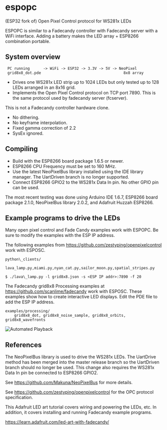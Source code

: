 # espopc
(ESP32 fork of) Open Pixel Control protocol for WS281x LEDs

ESPOPC is similar to a Fadecandy controller with Fadecandy server with a WiFi
interface. Adding a battery makes the LED array + ESP8266 combination portable.

## System overview

```
 PC running      -> WiFi -> ESP32 -> 3.3V -> 5V -> NeoPixel
 grid8x8_dot.pde                                     8x8 array
```

- Drives one WS281x LED strip up to 1024 LEDs but only tested up to 128 LEDs arranged in an 8x16 grid.
- Implements the Open Pixel Control protocol on TCP port 7890. This is the same protocol used by fadecandy server (fcserver).

This is not a Fadecandy controller hardware clone.

- No dithering.
- No keyframe interpolation.
- Fixed gamma correction of 2.2
- SysEx ignored.

## Compiling

- Build with the ESP8266 board package 1.6.5 or newer.
- ESP8266 CPU Frequency must be set to 160 MHz.
- Use the latest NeoPixelBus library installed using the IDE library manager. The UartDriven branch is no longer supported.
- Connect ESP8266 GPIO2 to the WS281x Data In pin. No other GPIO pin can be used.

The most recent testing was done using Arduino IDE 1.6.7, ESP8266 board package 2.1.0, NeoPixelBus library 2.0.2, and Adafruit Huzzah ESP8266.

## Example programs to drive the LEDs

Many open pixel control and Fade Candy examples work with ESPOPC. Be sure to
modify the examples with the ESP IP address.

The following examples from https://github.com/zestyping/openpixelcontrol work
with ESPOSC.

    python\_clients/
        lava_lamp.py,miami.py,nyan_cat.py,sailor_moon.py,spatial_stripes.py

```
$ ./lava\_lamp.py -l grid8x8.json -s <ESP IP addr>:7890 -f 20
```

The Fadecandy grid8x8 Processing examples at https://github.com/scanlime/fadecandy work with ESPOSC. These examples show how
to create interactive LED displays. Edit the PDE file to add the ESP IP address.

    examples/processing/
        grid8x8_dot, grid8x8_noise_sample, grid8x8_orbits, grid8x8_wavefronts

![Automated Playback](./espopc.gif "Automated Playback")

## References

The NeoPixelBus library is used to drive the WS281x LEDs. The UartDrive method
has been merged into the master release branch so the UartDriven branch should
no longer be used. This change also requires the WS281x Data In pin be
connected to ESP8266 GPIO2.

See https://github.com/Makuna/NeoPixelBus for more details.

See https://github.com/zestyping/openpixelcontrol for the OPC protocol specification.

This Adafruit LED art tutorial covers wiring and powering the LEDs, etc. In
addition, it covers installing and running Fadecandy example programs.

https://learn.adafruit.com/led-art-with-fadecandy/
